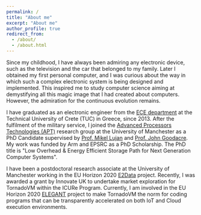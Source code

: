 ```yaml
---
permalink: /
title: "About me"
excerpt: "About me"
author_profile: true
redirect_from: 
  - /about/
  - /about.html
---
```


Since my childhood, I have always been admiring any electronic device, such as the television and the car that belonged to my family. Later I obtained my first personal computer, and I was curious about the way in which such a complex electronic system is being designed and implemented. This inspired me to study computer science aiming at demystifying all this magic image that I had created about computers. However, the admiration for the continuous evolution remains.

I have graduated as an electronic engineer from the [ECE department](https://www.ece.tuc.gr/index.php?id=4101) at the Technical University of Crete (TUC) in Greece, since 2013. After the fulfilment of the military service, I joined the [Advanced Processors Technologies (APT)](http://apt.cs.manchester.ac.uk/) research group at the University of Manchester as a PhD Candidate supervised by [Prof. Mikel Lujan](http://apt.cs.manchester.ac.uk/people/mlujan/) and [Prof. John Goodacre](http://apt.cs.manchester.ac.uk/people/jgoodacre/). My work was funded by Arm and EPSRC as a PhD Scholarship. The PhD title is "Low Overhead & Energy Efficient Storage Path for Next Generation Computer Systems".

I have been a postdoctoral research associate at the University of Manchester working in the EU Horizon 2020 [E2Data](https://e2data.eu/) project. Recently, I was awarded a grant by Innovate UK to undertake market exploration for TornadoVM within the ICURe Program. Currently, I am involved in the EU Horizon 2020 [ELEGANT](https://www.elegant-h2020.eu/) project to make TornadoVM the norm for coding programs that can be transparently accelerated on both IoT and Cloud execution environments.